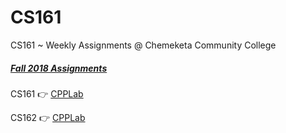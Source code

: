 # CS161 
CS161 ~ 
 Weekly Assignments @ Chemeketa Community College 
##### [Fall 2018 Assignments](https://github.com/simplycs/CS161/tree/master/c%2B%2B/Fall%202018)

 
CS161 👉 [CPPLab](https://github.com/francisknight/CPP-Tidbits)

CS162 👉 [CPPLab](https://github.com/francisknight/CPPLab_2)

